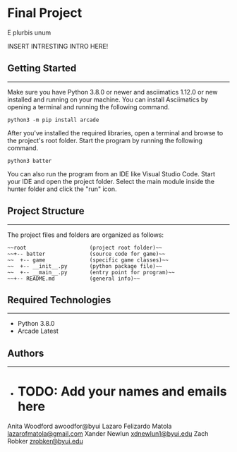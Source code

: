 # Final Project
E plurbis unum

INSERT INTRESTING INTRO HERE!

## Getting Started
---
Make sure you have Python 3.8.0 or newer and asciimatics 1.12.0 or new installed 
and running on your machine. You can install Asciimatics by opening a terminal 
and running the following command.
```
python3 -m pip install arcade
```
After you've installed the required libraries, open a terminal and browse to the 
project's root folder. Start the program by running the following command.
```
python3 batter 
```
You can also run the program from an IDE like Visual Studio Code. Start your IDE 
and open the project folder. Select the main module inside the hunter folder and 
click the "run" icon.

## Project Structure
---
The project files and folders are organized as follows:
```
~~root                    (project root folder)~~
~~+-- batter              (source code for game)~~
~~  +-- game              (specific game classes)~~
~~  +-- __init__.py       (python package file)~~
~~  +-- __main__.py       (entry point for program)~~
~~+-- README.md           (general info)~~
```

## Required Technologies
---
* Python 3.8.0
* Arcade Latest

## Authors
---
* # TODO: Add your names and emails here
Anita Woodford          awoodfor@byui
Lazaro Felizardo Matola lazarofmatola@gmail.com
Xander Newlun           xdnewlun1@byui.edu
Zach Robker             zrobker@byui.edu